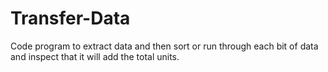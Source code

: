# Transfer-Data
Code program to extract data and then sort or run through each bit of data and inspect that it will add the total units.
